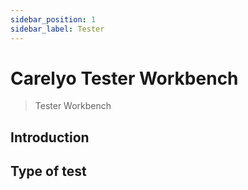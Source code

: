 ```yaml
---
sidebar_position: 1
sidebar_label: Tester
---
```

# Carelyo Tester Workbench

> Tester Workbench

## Introduction

## Type of test
